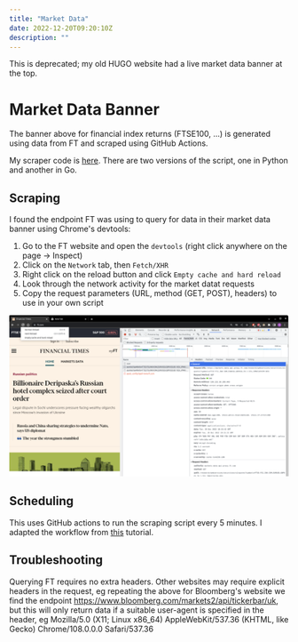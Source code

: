 ```yaml
---
title: "Market Data"
date: 2022-12-20T09:20:10Z
description: ""
---
```


This is deprecated; my old HUGO website had a live market data banner at the top.

# Market Data Banner

The banner above for financial index returns (FTSE100, ...) is generated using data from FT and scraped using GitHub Actions.

My scraper code is [here](https://github.com/nikulpatel3141/FT-Scraper). There are two versions of the script, one in Python and another in Go.

## Scraping

I found the endpoint FT was using to query for data in their market data banner using Chrome's devtools:

1) Go to the FT website and open the `devtools` (right click anywhere on the page -> Inspect)
2) Click on the `Network` tab, then `Fetch/XHR`
3) Right click on the reload button and click `Empty cache and hard reload`
4) Look through the network activity for the market datat requests
5) Copy the request parameters (URL, method (GET, POST), headers) to use in your own script

![FT Chrome Devtools screenshot](ft_source.png "FT Chrome Devtools screenshot")


## Scheduling

This uses GitHub actions to run the scraping script every 5 minutes. I adapted the workflow from [this](https://www.swyx.io/github-scraping) tutorial.

## Troubleshooting

Querying FT requires no extra headers. Other websites may require explicit headers in the request, eg repeating the above for Bloomberg's website we find the endpoint https://www.bloomberg.com/markets2/api/tickerbar/uk, but this will only return data if a suitable user-agent is specified in the header, eg Mozilla/5.0 (X11; Linux x86_64) AppleWebKit/537.36 (KHTML, like Gecko) Chrome/108.0.0.0 Safari/537.36


